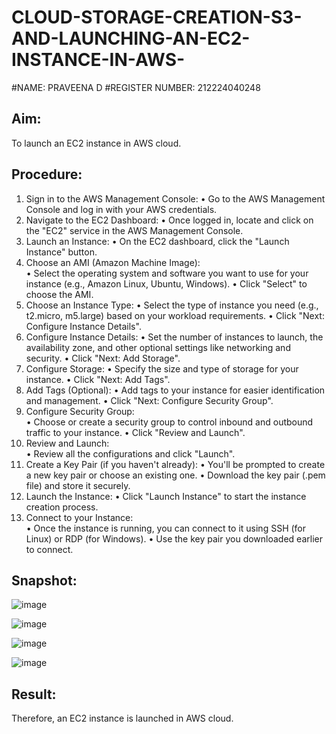# CLOUD-STORAGE-CREATION-S3-AND-LAUNCHING-AN-EC2-INSTANCE-IN-AWS-

#NAME: PRAVEENA D
#REGISTER NUMBER: 212224040248
## Aim: 
 To launch an EC2 instance in AWS cloud. 
 
 ## Procedure: 
1. Sign in to the AWS Management Console: 
• 	Go to the AWS Management Console and log in with your AWS credentials.  
2. Navigate to the EC2 Dashboard: 
• 	Once logged in, locate and click on the "EC2" service in the AWS Management Console.  
3. Launch an Instance: 
• 	On the EC2 dashboard, click the "Launch Instance" button.  
4. Choose an AMI (Amazon Machine Image):  
•	Select the operating system and software you want to use for your instance (e.g., Amazon Linux, Ubuntu, Windows). 
•	Click "Select" to choose the AMI.  
5. Choose an Instance Type: 
•	Select the type of instance you need (e.g., t2.micro, m5.large) based on your workload requirements. 
•	Click "Next: Configure Instance Details".  
6. Configure Instance Details: 
•	Set the number of instances to launch, the availability zone, and other optional settings like networking and security. 
•	Click "Next: Add Storage".  
7. Configure Storage: 
•	Specify the size and type of storage for your instance. 
•	Click "Next: Add Tags".  
8. Add Tags (Optional): 
•	Add tags to your instance for easier identification and management. 
•	Click "Next: Configure Security Group".  
9. Configure Security Group:  
•	Choose or create a security group to control inbound and outbound traffic to your instance. 
•	Click "Review and Launch".  
10. Review and Launch:  
• 	Review all the configurations and click "Launch".  
11. Create a Key Pair (if you haven't already): 
•	You'll be prompted to create a new key pair or choose an existing one. 
•	Download the key pair (.pem file) and store it securely.  
12. Launch the Instance: 
• 	Click "Launch Instance" to start the instance creation process.  
13. Connect to your Instance:  
•	Once the instance is running, you can connect to it using SSH (for Linux) or RDP (for Windows). 
•	Use the key pair you downloaded earlier to connect.  
 
## Snapshot: 

![image](https://github.com/user-attachments/assets/ddc9f169-03da-4e55-a9de-454a91ac3150)

![image](https://github.com/user-attachments/assets/bde8462d-d415-44af-8669-de147b5a4184)

![image](https://github.com/user-attachments/assets/c6fdfe84-91df-4123-8997-16a1e6cd1e4a)

![image](https://github.com/user-attachments/assets/06c8a4c3-e67c-45fb-9aea-646f835bcb6f)

## Result: 
Therefore, an EC2 instance is launched in AWS cloud. 





